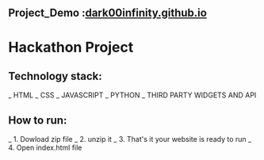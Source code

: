 ## Project_Demo :[dark00infinity.github.io](https://dark00infinity.github.io/)
# Hackathon Project
## Technology stack:
_ HTML
_ CSS
_ JAVASCRIPT
_ PYTHON
_ THIRD PARTY WIDGETS AND API 
## How to run:
_ 1. Dowload zip file
_ 2. unzip it
_ 3. That's it your website is ready to run
_ 4. Open index.html file



